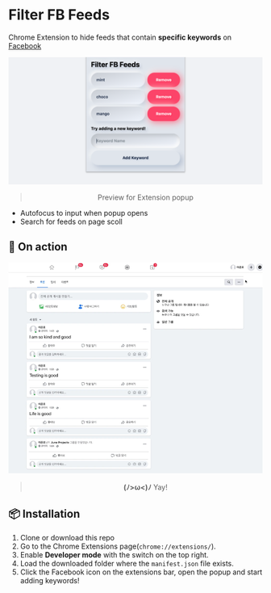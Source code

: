 # Filter FB Feeds

Chrome Extension to hide feeds that contain **specific keywords** on [Facebook](https://www.facebook.com)

<div align="center">
  <img alt="Cover" src="./docs/images/cover.png" width="720" />
  <blockquote align="center">
    Preview for Extension popup
  </blockquote>
</div>

- Autofocus to input when popup opens
- Search for feeds on page scoll

## 🚀 On action

<div align="center">
  <img alt="Preview" src="./docs/images/preview.webp" width="720" />
  <blockquote align="center">
   <strong>(ﾉ>ω<)ﾉ</strong> Yay!
  </blockquote>
</div>

## 📦 Installation

1. Clone or download this repo
2. Go to the Chrome Extensions page(`chrome://extensions/`).
3. Enable **Developer mode** with the switch on the top right.
4. Load the downloaded folder where the `manifest.json` file exists.
5. Click the Facebook icon on the extensions bar, open the popup and start adding keywords!
